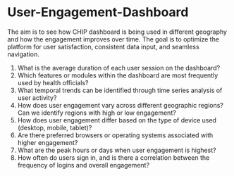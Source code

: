 # User-Engagement-Dashboard
The aim is to see how CHIP dashboard is being used in different geography and how the engagement improves over time. The goal is to optimize the platform for user satisfaction, consistent data input, and seamless navigation.
1.  What is the average duration of each user session on the dashboard?
2. Which features or modules within the dashboard are most frequently used by health officials?
3. What temporal trends can be identified through time series analysis of user activity?
4.  How does user engagement vary across different geographic regions? Can we identify regions with high or low engagement?
5. How does user engagement differ based on the type of device used (desktop, mobile, tablet)?
6. Are there preferred browsers or operating systems associated with higher engagement?
7. What are the peak hours or days when user engagement is highest?
8. How often do users sign in, and is there a correlation between the frequency of logins and overall engagement?
